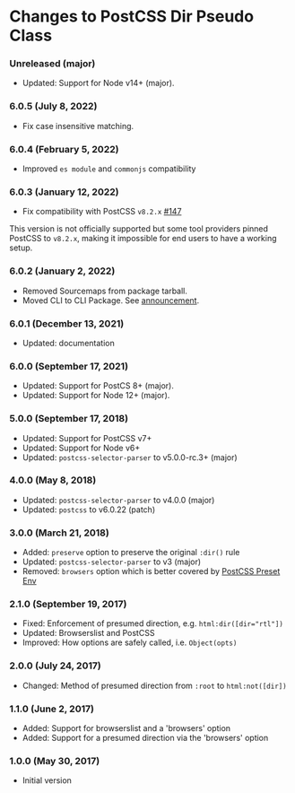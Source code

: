 # Changes to PostCSS Dir Pseudo Class

### Unreleased (major)

- Updated: Support for Node v14+ (major).

### 6.0.5 (July 8, 2022)

- Fix case insensitive matching.

### 6.0.4 (February 5, 2022)

- Improved `es module` and `commonjs` compatibility

### 6.0.3 (January 12, 2022)

- Fix compatibility with PostCSS `v8.2.x` [#147](https://github.com/csstools/postcss-plugins/issues/147)

This version is not officially supported but some tool providers pinned PostCSS to `v8.2.x`,
making it impossible for end users to have a working setup.

### 6.0.2 (January 2, 2022)

- Removed Sourcemaps from package tarball.
- Moved CLI to CLI Package. See [announcement](https://github.com/csstools/postcss-plugins/discussions/121).

### 6.0.1 (December 13, 2021)

- Updated: documentation

### 6.0.0 (September 17, 2021)

- Updated: Support for PostCS 8+ (major).
- Updated: Support for Node 12+ (major).

### 5.0.0 (September 17, 2018)

- Updated: Support for PostCSS v7+
- Updated: Support for Node v6+
- Updated: `postcss-selector-parser` to v5.0.0-rc.3+ (major)

### 4.0.0 (May 8, 2018)

- Updated: `postcss-selector-parser` to v4.0.0 (major)
- Updated: `postcss` to v6.0.22 (patch)

### 3.0.0 (March 21, 2018)

- Added: `preserve` option to preserve the original `:dir()` rule
- Updated: `postcss-selector-parser` to v3 (major)
- Removed: `browsers` option which is better covered by
  [PostCSS Preset Env](https://github.com/jonathantneal/postcss-preset-env/)

### 2.1.0 (September 19, 2017)

- Fixed: Enforcement of presumed direction, e.g. `html:dir([dir="rtl"])`
- Updated: Browserslist and PostCSS
- Improved: How options are safely called, i.e. `Object(opts)`

### 2.0.0 (July 24, 2017)

- Changed: Method of presumed direction from `:root` to `html:not([dir])`

### 1.1.0 (June 2, 2017)

- Added: Support for browserslist and a 'browsers' option
- Added: Support for a presumed direction via the 'browsers' option

### 1.0.0 (May 30, 2017)

- Initial version
